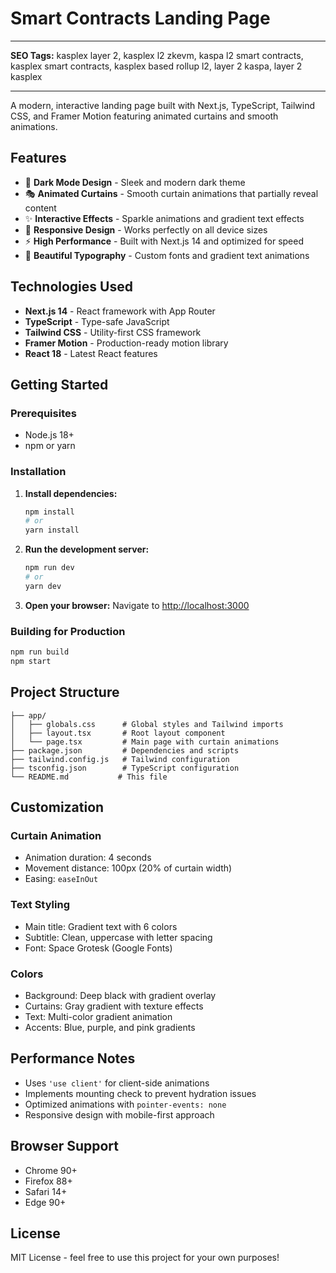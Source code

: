 # Smart Contracts Landing Page

---

**SEO Tags:** kasplex layer 2, kasplex l2 zkevm, kaspa l2 smart contracts, kasplex smart contracts, kasplex based rollup l2, layer 2 kaspa, layer 2 kasplex

---

A modern, interactive landing page built with Next.js, TypeScript, Tailwind CSS, and Framer Motion featuring animated curtains and smooth animations.

## Features

- 🌙 **Dark Mode Design** - Sleek and modern dark theme
- 🎭 **Animated Curtains** - Smooth curtain animations that partially reveal content
- ✨ **Interactive Effects** - Sparkle animations and gradient text effects
- 📱 **Responsive Design** - Works perfectly on all device sizes
- ⚡ **High Performance** - Built with Next.js 14 and optimized for speed
- 🎨 **Beautiful Typography** - Custom fonts and gradient text animations

## Technologies Used

- **Next.js 14** - React framework with App Router
- **TypeScript** - Type-safe JavaScript
- **Tailwind CSS** - Utility-first CSS framework
- **Framer Motion** - Production-ready motion library
- **React 18** - Latest React features

## Getting Started

### Prerequisites

- Node.js 18+ 
- npm or yarn

### Installation

1. **Install dependencies:**
   ```bash
   npm install
   # or
   yarn install
   ```

2. **Run the development server:**
   ```bash
   npm run dev
   # or
   yarn dev
   ```

3. **Open your browser:**
   Navigate to [http://localhost:3000](http://localhost:3000)

### Building for Production

```bash
npm run build
npm start
```

## Project Structure

```
├── app/
│   ├── globals.css      # Global styles and Tailwind imports
│   ├── layout.tsx       # Root layout component
│   └── page.tsx         # Main page with curtain animations
├── package.json         # Dependencies and scripts
├── tailwind.config.js   # Tailwind configuration
├── tsconfig.json        # TypeScript configuration
└── README.md           # This file
```

## Customization

### Curtain Animation
- Animation duration: 4 seconds
- Movement distance: 100px (20% of curtain width)
- Easing: `easeInOut`

### Text Styling
- Main title: Gradient text with 6 colors
- Subtitle: Clean, uppercase with letter spacing
- Font: Space Grotesk (Google Fonts)

### Colors
- Background: Deep black with gradient overlay
- Curtains: Gray gradient with texture effects
- Text: Multi-color gradient animation
- Accents: Blue, purple, and pink gradients

## Performance Notes

- Uses `'use client'` for client-side animations
- Implements mounting check to prevent hydration issues
- Optimized animations with `pointer-events: none`
- Responsive design with mobile-first approach

## Browser Support

- Chrome 90+
- Firefox 88+
- Safari 14+
- Edge 90+

## License

MIT License - feel free to use this project for your own purposes! 